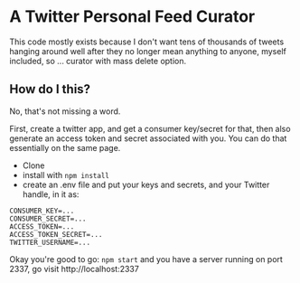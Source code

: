 # A Twitter Personal Feed Curator

This code mostly exists because I don't want tens of thousands of tweets hanging around well after they no longer mean anything to anyone, myself included, so ... curator with mass delete option.

## How do I this?

No, that's not missing a word.

First, create a twitter app, and get a consumer key/secret for that, then also generate an access token and secret associated with you. You can do that essentially on the same page.

- Clone
- install with `npm install`
- create an .env file and put your keys and secrets, and your Twitter handle, in it as:

```
CONSUMER_KEY=...
CONSUMER_SECRET=...
ACCESS_TOKEN=...
ACCESS_TOKEN_SECRET=...
TWITTER_USERNAME=...
```
Okay you're good to go: `npm start` and you have a server running on port 2337, go visit http://localhost:2337
